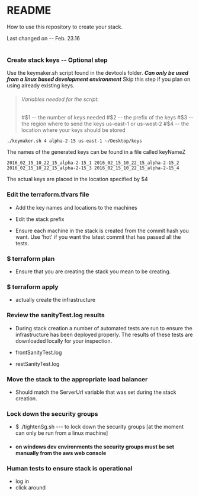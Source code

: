 # README #

How to use this repository to create your stack.


Last changed on -- Feb. 23.16
<br />
<br />


### Create stack keys -- Optional step

Use the keymaker.sh script found in the devtools folder. ***Can only be used from a linux based development environment*** Skip this step if you plan on using already existing keys.
> ###### Variables needed for the script: <br />
>#$1 -- the number of keys needed
>#$2 -- the prefix of the keys
>#$3 -- the region where to send the keys us-east-1  or us-west-2
>#$4 -- the location where your keys should be stored

`
./keymaker.sh 4 alpha-2-15 us-east-1 ~/Desktop/keys `

The names of the generated keys can be found in a file called keyNameZ

`2016_02_15_10_22_15_alpha-2-15_1
2016_02_15_10_22_15_alpha-2-15_2
2016_02_15_10_22_15_alpha-2-15_3
2016_02_15_10_22_15_alpha-2-15_4
`
<br />

The actual keys are placed in the location specified by $4


### Edit the terraform.tfvars file

- Add the key names and locations to the machines

- Edit the stack prefix

- Ensure each machine in the stack is created from the commit hash you want. Use 'hot' if you want the latest commit that has passed all the tests.


### $ terraform plan

- Ensure that you are creating the stack you mean to be creating.



### $ terraform apply

- actually create the infrastructure

### Review the sanityTest.log results

- During stack creation a number of automated tests are run to ensure the infrastructure has been deployed properly. The results of these tests are downloaded locally for your inspection.

- frontSanityTest.log
- restSanityTest.log


### Move the stack to the appropriate load balancer

- Should match the ServerUrl variable that was set during the stack creation.


### Lock down the security groups

- $ ./tightenSg.sh --- to lock down the security groups [at the moment can only  be run from a linux machine]
- #### on windows dev environments the security groups must be set manually from the aws web console

### Human tests to ensure stack is operational
- log in
- click around
